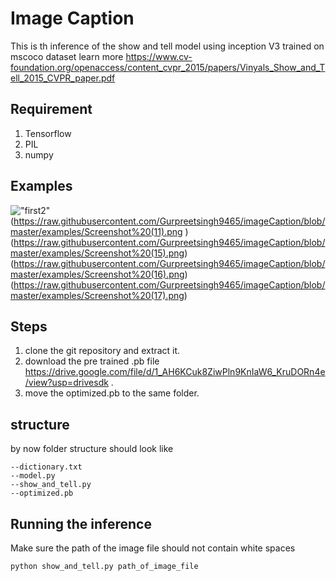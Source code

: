 # Image Caption
This is th inference of the show and tell model using inception V3 trained on mscoco dataset learn more 
https://www.cv-foundation.org/openaccess/content_cvpr_2015/papers/Vinyals_Show_and_Tell_2015_CVPR_paper.pdf

## Requirement
1. Tensorflow
2. PIL
3. numpy

## Examples
!["first2"](https://raw.githubusercontent.com/Gurpreetsingh9465/imageCaption/blob/master/examples/Screenshot%20(10).png "first2")
(https://raw.githubusercontent.com/Gurpreetsingh9465/imageCaption/blob/master/examples/Screenshot%20(11).png )
(https://raw.githubusercontent.com/Gurpreetsingh9465/imageCaption/blob/master/examples/Screenshot%20(15).png)
(https://raw.githubusercontent.com/Gurpreetsingh9465/imageCaption/blob/master/examples/Screenshot%20(16).png)
(https://raw.githubusercontent.com/Gurpreetsingh9465/imageCaption/blob/master/examples/Screenshot%20(17).png)

## Steps

1. clone the git repository and extract it.
2. download the pre trained .pb file https://drive.google.com/file/d/1_AH6KCuk8ZiwPln9KnIaW6_KruDORn4e/view?usp=drivesdk .
3. move the optimized.pb to the same folder.

## structure
by now folder structure should look like
```shell
--dictionary.txt
--model.py
--show_and_tell.py
--optimized.pb
```

## Running the inference
Make sure the path of the image file should not contain white spaces
```shell
python show_and_tell.py path_of_image_file
```


